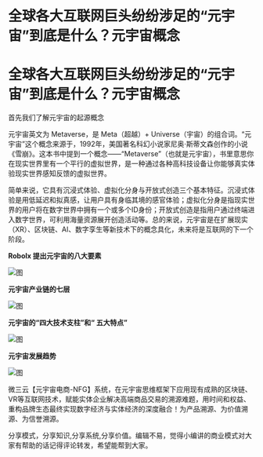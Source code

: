 # 全球各大互联网巨头纷纷涉足的“元宇宙”到底是什么？元宇宙概念


# 全球各大互联网巨头纷纷涉足的“元宇宙”到底是什么？元宇宙概念

首先我们了解元宇宙的起源概念

元宇宙英文为 Metaverse，是 Meta（超越）+ Universe（宇宙）的组合词。“元宇宙”这个概念来源于，1992年，美国著名科幻小说家尼奥·斯蒂文森创作的小说《雪崩》。这本书中提到一个概念——“Metaverse”（也就是元宇宙），书里意思你在现实世界里有一个平行的虚拟世界，是一种通过各种高科技设备让你能够真实体验现实世界感知反馈的虚拟世界。

简单来说，它具有沉浸式体验、虚拟化分身与开放式创造三个基本特征。沉浸式体验是用低延迟和拟真感，让用户具有身临其境的感官体验；虚拟化分身是指现实世界的用户将在数字世界中拥有一个或多个ID身份；开放式创造是指用户通过终端进入数字世界，可利用海量资源展开创造活动等。总的来说，元宇宙是在扩展现实（XR）、区块链、AI、数字孪生等新技术下的概念具化，未来将是互联网的下一个阶段。

**Robolx 提出元宇宙的八大要素**

![图](https://p8.itc.cn/images01/20220610/dec5124ef4b54540aeba44210aa81e57.png)

**元宇宙产业链的七层**

![图](https://p6.itc.cn/images01/20220610/96e30627320140af8792eb6027aef1ef.png)

**元宇宙的“四大技术支柱”和“ 五大特点”**

![图](https://p2.itc.cn/images01/20220610/4491224d7a6d464e91114768d9e7c62f.png)

**元宇宙发展趋势**

![图](https://p1.itc.cn/images01/20220610/2b12e7a8312c467aa86f4fb8f5c9ee30.png)

微三云【元宇宙电商-NFG】系统，在元宇宙思维框架下应用现有成熟的区块链、VR等互联网技术，赋能实体企业解决高端商品交易的溯源难题，用时间和权益、重构品牌生态最终实现数字经济与实体经济的深度融合！为产品溯源、为价值溯源、为信誉溯源。

分享模式，分享知识,分享系统,分享价值。编辑不易，觉得小编讲的商业模式对大家有帮助的话记得评论转发，希望能帮到大家。
